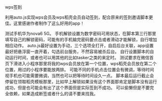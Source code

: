 wps签到

利用auto.js实现wps会员及wps稻壳会员自动签到，配合原来的签到邀请脚本更佳。这里感谢作者制作了这么好用的app！

测试手机华为nova6 5G。
手机解锁设置为数字密码可用状态，在脚本第三行那里填写自己的解锁密码，可能有的手机输完密码要点击或者滑动才能解锁，自行增加相应动作。
auto.js最好设置为手动，三个选项全打开，自启后台关联，app设置最好把悬浮窗一直开着，勾选前台服务，不然容易被杀后台。
自行设置脚本的自动运行时间，或者也可以用其他的比如tasker之类的来定时。
测试要求在微信首页下滑进入小程序那里将我的wps会员放在第一个位置，wps稻壳会员放在第二个位置，用过的小程序要能放两排。
可能不同的手机点击位置会有微调，等待时间视手机也可能需要微调，当然也可以把等待时间设久一点。
脚本最后运行截止会停留在领取稻壳模板那里，比如早上解锁如果没有这个界面那肯定是脚本没有运行成功，但是也可能会有出了这个界面但是实际签到不成功。
可以偷懒但是不要完全依赖，如果造成断签或者什么的请不要来找我。
